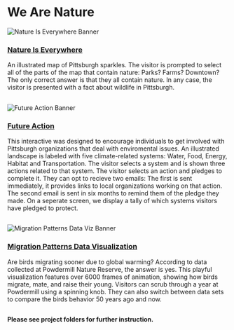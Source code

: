 # We Are Nature

![Nature Is Everywhere Banner](https://github.com/CMP-Studio/WeAreNature/blob/master/_Images/NatureIsEverywhere_Banner.png)

### [Nature Is Everywhere](https://github.com/CMP-Studio/WeAreNature/tree/master/NatureIsEverywhere)

An illustrated map of Pittsburgh sparkles. The visitor is prompted to select all of the parts of the map that contain nature: Parks? Farms? Downtown? The only correct answer is that they all contain nature. In any case, the visitor is presented with a fact about wildlife in Pittsburgh.


##

![Future Action Banner](https://github.com/CMP-Studio/WeAreNature/blob/master/_Images/FutureAction_Banner.png)

### [Future Action](https://github.com/CMP-Studio/WeAreNature/tree/master/FutureAction)

This interactive was designed to encourage individuals to get involved with Pittsburgh organizations that deal with enviromental issues. An illustrated landscape is labeled with five climate-related systems: Water, Food, Energy, Habitat and Transportation. The visitor selects a system and is shown three actions related to that system. The visitor selects an action and pledges to complete it. They can opt to recieve two emails: The first is sent immediately, it provides links to local organizations working on that action. The second email is sent in six months to remind them of the pledge they made. On a seperate screen, we display a tally of which systems visitors have pledged to protect.


##
![Migration Patterns Data Viz Banner](https://github.com/CMP-Studio/WeAreNature/blob/master/_Images/MigrationDataViz_Banner.png)


### [Migration Patterns Data Visualization](https://github.com/CMP-Studio/WeAreNature/tree/master/MigrationPatternsDataViz)

Are birds migrating sooner due to global warming? According to data collected at Powdermill Nature Reserve, the answer is yes. This playful visualization features over 6000 frames of animation, showing how birds migrate, mate, and raise their young. Visitors can scrub through a year at Powdermill using a spinning knob. They can also switch between data sets to compare the birds behavior 50 years ago and now.


##

**Please see project folders for further instruction.**

